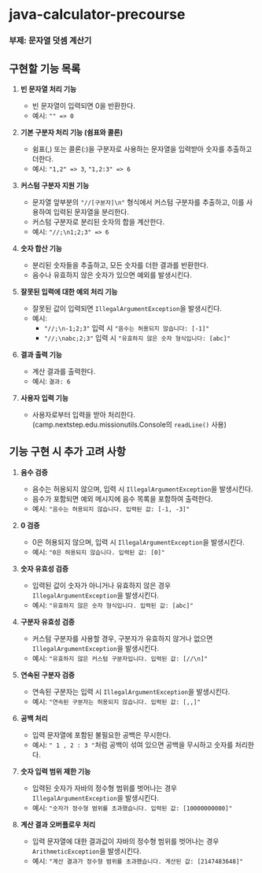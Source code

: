 # java-calculator-precourse
### 부제: 문자열 덧셈 계산기

## 구현할 기능 목록

1. **빈 문자열 처리 기능**
   - 빈 문자열이 입력되면 0을 반환한다.
   - 예시: `"" => 0`


2. **기본 구분자 처리 기능 (쉼표와 콜론)**
   - 쉼표(,) 또는 콜론(:)을 구분자로 사용하는 문자열을 입력받아 숫자를 추출하고 더한다.
   - 예시: `"1,2" => 3`, `"1,2:3" => 6`


3. **커스텀 구분자 지원 기능**
   - 문자열 앞부분의 `"//[구분자]\n"` 형식에서 커스텀 구분자를 추출하고, 이를 사용하여 입력된 문자열을 분리한다.
   - 커스텀 구분자로 분리된 숫자의 합을 계산한다.
   - 예시: `"//;\n1;2;3" => 6`


4. **숫자 합산 기능**
   - 분리된 숫자들을 추출하고, 모든 숫자를 더한 결과를 반환한다.
   - 음수나 유효하지 않은 숫자가 있으면 예외를 발생시킨다.


5. **잘못된 입력에 대한 예외 처리 기능**
   - 잘못된 값이 입력되면 `IllegalArgumentException`을 발생시킨다.
   - 예시:
      - `"//;\n-1;2;3"` 입력 시 `"음수는 허용되지 않습니다: [-1]"`
      - `"//;\nabc;2;3"` 입력 시 `"유효하지 않은 숫자 형식입니다: [abc]"`


6. **결과 출력 기능**
   - 계산 결과를 출력한다.
   - 예시: `결과: 6`


7. **사용자 입력 기능**
   - 사용자로부터 입력을 받아 처리한다. (camp.nextstep.edu.missionutils.Console의 `readLine()` 사용)


## 기능 구현 시 추가 고려 사항

1. **음수 검증**
   - 음수는 허용되지 않으며, 입력 시 `IllegalArgumentException`을 발생시킨다.
   - 음수가 포함되면 예외 메시지에 음수 목록을 포함하여 출력한다.
   - 예시: `"음수는 허용되지 않습니다. 입력된 값: [-1, -3]"`


2. **0 검증**
   - 0은 허용되지 않으며, 입력 시 `IllegalArgumentException`을 발생시킨다.
   - 예시: `"0은 허용되지 않습니다. 입력된 값: [0]"`


3. **숫자 유효성 검증**
   - 입력된 값이 숫자가 아니거나 유효하지 않은 경우 `IllegalArgumentException`을 발생시킨다.
   - 예시: `"유효하지 않은 숫자 형식입니다. 입력된 값: [abc]"`


4. **구분자 유효성 검증**
   - 커스텀 구분자를 사용할 경우, 구분자가 유효하지 않거나 없으면 `IllegalArgumentException`을 발생시킨다.
   - 예시: `"유효하지 않은 커스텀 구분자입니다. 입력된 값: [//\n]"`


5. **연속된 구분자 검증**
   - 연속된 구분자는 입력 시 `IllegalArgumentException`을 발생시킨다.
   - 예시: `"연속된 구분자는 허용되지 않습니다. 입력된 값: [,,]"`


6. **공백 처리**
   - 입력 문자열에 포함된 불필요한 공백은 무시한다.
   - 예시: `" 1 , 2 : 3 "`처럼 공백이 섞여 있으면 공백을 무시하고 숫자를 처리한다.


7. **숫자 입력 범위 제한 기능**
   - 입력된 숫자가 자바의 정수형 범위를 벗어나는 경우 `IllegalArgumentException`을 발생시킨다.
   - 예시: `"숫자가 정수형 범위를 초과했습니다. 입력된 값: [10000000000]"`


8. **계산 결과 오버플로우 처리**
   - 입력 문자열에 대한 결과값이 자바의 정수형 범위를 벗어나는 경우 `ArithmeticException`을 발생시킨다.
   - 예시: `"계산 결과가 정수형 범위를 초과했습니다. 계산된 값: [2147483648]"`
